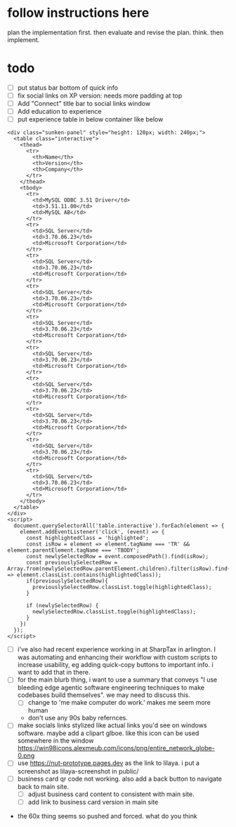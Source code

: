 # follow instructions here

plan the implementation first.
then evaluate and revise the plan. think.
then implement.

# todo

- [ ] put status bar bottom of quick info
- [ ] fix social links on XP version: needs more padding at top
- [ ] Add "Connect" title bar to social links window
- [ ] Add education to experience 
- [ ] put experience table in below container like below
```
<div class="sunken-panel" style="height: 120px; width: 240px;">
  <table class="interactive">
    <thead>
      <tr>
        <th>Name</th>
        <th>Version</th>
        <th>Company</th>
      </tr>
    </thead>
    <tbody>
      <tr>
        <td>MySQL ODBC 3.51 Driver</td>
        <td>3.51.11.00</td>
        <td>MySQL AB</td>
      </tr>
      <tr>
        <td>SQL Server</td>
        <td>3.70.06.23</td>
        <td>Microsoft Corporation</td>
      </tr>
      <tr>
        <td>SQL Server</td>
        <td>3.70.06.23</td>
        <td>Microsoft Corporation</td>
      </tr>
      <tr>
        <td>SQL Server</td>
        <td>3.70.06.23</td>
        <td>Microsoft Corporation</td>
      </tr>
      <tr>
        <td>SQL Server</td>
        <td>3.70.06.23</td>
        <td>Microsoft Corporation</td>
      </tr>
      <tr>
        <td>SQL Server</td>
        <td>3.70.06.23</td>
        <td>Microsoft Corporation</td>
      </tr>
      <tr>
        <td>SQL Server</td>
        <td>3.70.06.23</td>
        <td>Microsoft Corporation</td>
      </tr>
      <tr>
        <td>SQL Server</td>
        <td>3.70.06.23</td>
        <td>Microsoft Corporation</td>
      </tr>
      <tr>
        <td>SQL Server</td>
        <td>3.70.06.23</td>
        <td>Microsoft Corporation</td>
      </tr>
      <tr>
        <td>SQL Server</td>
        <td>3.70.06.23</td>
        <td>Microsoft Corporation</td>
      </tr>
    </tbody>
  </table>
</div>
<script>
  document.querySelectorAll('table.interactive').forEach(element => {
    element.addEventListener('click', (event) => {
      const highlightedClass = 'highlighted';
      const isRow = element => element.tagName === 'TR' && element.parentElement.tagName === 'TBODY';
      const newlySelectedRow = event.composedPath().find(isRow);
      const previouslySelectedRow = Array.from(newlySelectedRow.parentElement.children).filter(isRow).find(element => element.classList.contains(highlightedClass));
      if(previouslySelectedRow){
        previouslySelectedRow.classList.toggle(highlightedClass);
      }

      if (newlySelectedRow) {
        newlySelectedRow.classList.toggle(highlightedClass);
      }
    })
  });
</script>
```

- [ ] i've also had recent experience working in at SharpTax in arlington. I was automating and enhancing their workflow with custom scripts to increase usability, eg adding quick-copy buttons to important info. i want to add that in there.
- [ ] for the main blurb thing, i want to use a summary that conveys "I use bleeding edge agentic software engineering techniques to make codebases build themselves". we may need to discuss this.
  - [ ] change to 'me make computer do work.' makes me seem more human
  - don't use any 90s baby refernces.
- [ ] make socials links stylized like actual links you'd see on windows software. maybe add a clipart glboe. like this icon can be used somewhere in the window https://win98icons.alexmeub.com/icons/png/entire_network_globe-0.png
- [ ] use https://nut-prototype.pages.dev as the link to lilaya. i put a screenshot as  lilaya-screenshot in public/
- [ ] business card qr code not working. also add a back button to navigate back to main site.
  - [ ] adjust business card content to consistent with main site.
  - [ ] add link to business card version in main site
- the 60x thing seems so pushed and forced. what do you think

